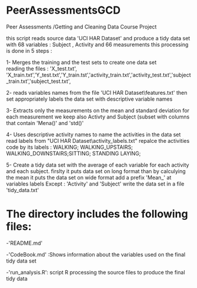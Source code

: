 PeerAssessmentsGCD
==================

Peer Assessments /Getting and Cleaning Data Course Project
 

this script reads  source data 'UCI HAR Dataset' and produce a tidy data set with 68 variables :
Subject , Activity and 66 measurements
this processing is done in 5 steps :


1- Merges the training and the test sets to create one data set  
reading the files :  'X_test.txt', 'X_train.txt','Y_test.txt','Y_train.tst','activity_train.txt','activity_test.txt','subject_train.txt','subject_test.txt',


2- reads variables names from the file 'UCI HAR Dataset\\features.txt' then 
 set appropriately labels the data set with descriptive variable names                     


3- Extracts only the measurements on the mean and standard deviation for each measurement
 we keep also Activty and Subject  (subset with columns that contain 'Mena()' and 'std()' 


4- Uses descriptive activity names to name the activities in the data set
 read labels from  "UCI HAR Dataset\\activity_labels.txt"
 repalce the activities code by its labels : WALKING; WALKING_UPSTAIRS; WALKING_DOWNSTAIRS;SITTING; STANDING LAYING;

5- Create a  tidy data set with the average of each variable for each activity and each subject. 
 firslty it puts data set on long format
 than by calculying  the mean it puts the data set on wide format
 add a prefix 'Mean_' at variables labels Except : 'Activity' and 'Subject'
 write the data set in a file 'tidy_data.txt'



The directory includes the following files:
=========================================

-'README.md'
 
-'CodeBook.md' :Shows information about the variables used on the final tidy data set

-'run_analysis.R': script R processing the source files to produce the final tidy data 

